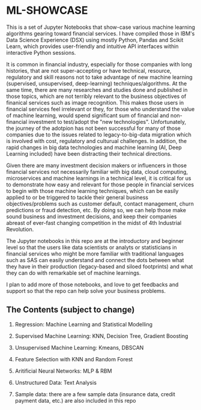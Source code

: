 # ML-SHOWCASE
This is a set of Jupyter Notebooks that show-case various machine learning algorithms gearing toward financial services.  I
have compiled those in IBM's Data Science Experience (DSX) using mostly Python, Pandas and Scikit Learn, which provides
user-friendly and intuitive API interfaces within interactive Python sessions.

It is common in financial industry, especially for those companies with long histories, that are not super-accepting or have 
technical, resource, regulatory and skill reasons not to take advantage of new machine learning (supervised, unsupervised,
deep-learning) techniques/algorithms. At the same time, there are many researches and studies done and published in those
topics, which are not terribly relevant to the business objectives of finanical services such as image recognition. This makes those users in financial services feel irrelevant or they, for those who understand the value of machine learning, would spend significant sum of financial and non-financial investment to test/adopt the "new technologies".  Unfortunately, the journey of the adotpion has not been successful for many of those companies due to the issues related to legacy-to-big-data migration which is involved with cost, regulatory and culturual challenges. In addition, the rapid changes in big data technologies and machine learning (AI, Deep Learning included) have been distracting their technical directions.

Given there are many investment decision makers or influencers in those financial services not necessarily familiar with big data, cloud computing, microservices and machine learnings in a technical level, it is critical for us to demonstrate how easy and relevant for those people in financial services to begin with those machine learning techniques, which can be easily applied to or be triggered to tackle their general business objectives/problems such as customer default, contact management, churn predictions or fraud detection, etc. By doing so, we can help those make sound business and investment decisions, and keep their companies abreast of ever-fast changing competition in the midst of 4th Industrial Revolution.  

The Jupyter notebooks in this repo are at the introductory and beginner level so that the users like data scientists or analyts or statisticians in financial services who might be more familiar with traditional languages such as SAS can easily understand and connect the dots between what they have in their production (legacy-based and siloed footprints) and what they can do with remarkable set of machine learnings.

I plan to add more of those notebooks, and love to get feedbacks and support so that the repo can help solve your business problems.  

## The Contents (subject to change)
1. Regression: Machine Learning and Statistical Modelling
1. Supervised Machine Learning: KNN, Decision Tree, Gradient Boosting
1. Unsupervised Machine Learning: Kmeans, DBSCAN
1. Feature Selection with KNN and Random Forest
1. Aritificial Neural Networks: MLP & RBM
1. Unstructured Data: Text Analysis

1. Sample data: there are a few sample data (insurance data, credit payment data, etc.) are also included in this repo
